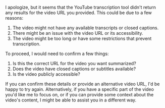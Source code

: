 

I apologize, but it seems that the YouTube transcription tool didn't return any results for the video URL you provided. This could be due to a few reasons:

1. The video might not have any available transcripts or closed captions.
2. There might be an issue with the video URL or its accessibility.
3. The video might be too long or have some restrictions that prevent transcription.

To proceed, I would need to confirm a few things:

1. Is this the correct URL for the video you want summarized?
2. Does the video have closed captions or subtitles available?
3. Is the video publicly accessible?

If you can confirm these details or provide an alternative video URL, I'd be happy to try again. Alternatively, if you have a specific part of the video you'd like me to focus on, or if you can provide some context about the video's content, I might be able to assist you in a different way.
